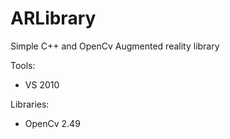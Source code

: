 # ARLibrary
Simple C++ and OpenCv Augmented reality library

Tools:
- VS 2010

Libraries:
- OpenCv 2.49
